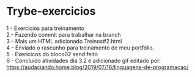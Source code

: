 # Trybe-exercicios
1 - Exercicios para treinamento <br>
2 - Fazendo commit para trabalhar na branch <br>
3 - Mais um HTML adicionado Treinos#2.html <br>
4 - Enviado o rascunho para treinamento de meu portfólio.<br>
5 - Exericicos do bloco02 send feito <br>
6 - Concluido atividades dia 3.2 e adicionado gif editado por: https://audaciando.home.blog/2019/07/16/linguagens-de-programacao/<br>
